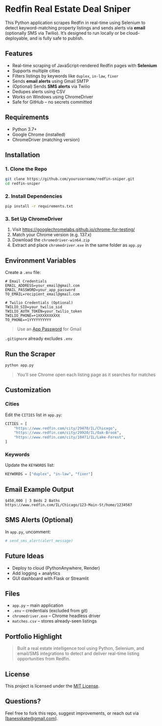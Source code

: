 # Redfin Real Estate Deal Sniper

This Python application scrapes Redfin in real-time using Selenium to detect keyword-matching property listings and sends alerts via **email** (optionally SMS via Twilio). It’s designed to run locally or be cloud-deployable, and is fully safe to publish.

## Features

- Real-time scraping of JavaScript-rendered Redfin pages with **Selenium**
- Supports multiple cities
- Filters listings by keywords like `duplex`, `in-law`, `fixer`
- Sends **email alerts** using Gmail SMTP
- (Optional) Sends **SMS alerts** via Twilio
- Dedupes alerts using CSV
- Works on Windows using ChromeDriver
- Safe for GitHub – no secrets committed

## Requirements

- Python 3.7+
- Google Chrome (installed)
- ChromeDriver (matching version)

## Installation

### 1. Clone the Repo
```bash
git clone https://github.com/yourusername/redfin-sniper.git
cd redfin-sniper
```

### 2. Install Dependencies
```bash
pip install -r requirements.txt
```

### 3. Set Up ChromeDriver
1. Visit https://googlechromelabs.github.io/chrome-for-testing/
2. Match your Chrome version (e.g. 137.x)
3. Download the `chromedriver-win64.zip`
4. Extract and place `chromedriver.exe` in the same folder as `app.py`

## Environment Variables

Create a `.env` file:
```
# Email Credentials
EMAIL_ADDRESS=your_email@gmail.com
EMAIL_PASSWORD=your_app_password
TO_EMAIL=recipient_email@gmail.com

# Twilio Credentials (Optional)
TWILIO_SID=your_twilio_sid
TWILIO_AUTH_TOKEN=your_twilio_token
TWILIO_PHONE=+1XXXXXXXXXX
TO_PHONE=+1YYYYYYYYYY
```
> Use an [App Password](https://myaccount.google.com/apppasswords) for Gmail

`.gitignore` already excludes `.env`

## Run the Scraper
```bash
python app.py
```
> You’ll see Chrome open each listing page as it searches for matches

## Customization

### Cities
Edit the `CITIES` list in `app.py`:
```python
CITIES = [
    "https://www.redfin.com/city/29470/IL/Chicago",
    "https://www.redfin.com/city/29920/IL/Oak-Brook",
    "https://www.redfin.com/city/10471/IL/Lake-Forest",
]
```

### Keywords
Update the `KEYWORDS` list:
```python
KEYWORDS = ["duplex", "in-law", "fixer"]
```

## Email Example Output
```
$450,000 | 3 Beds 2 Baths
https://www.redfin.com/IL/Chicago/123-Main-St/home/1234567
```

## SMS Alerts (Optional)
In `app.py`, uncomment:
```python
# send_sms_alert(alert_message)
```

## Future Ideas
- Deploy to cloud (PythonAnywhere, Render)
- Add logging + analytics
- GUI dashboard with Flask or Streamlit

## Files
- `app.py` – main application
- `.env` – credentials (excluded from git)
- `chromedriver.exe` – Chrome headless driver
- `matches.csv` – stores already-seen listings

## Portfolio Highlight
> Built a real estate intelligence tool using Python, Selenium, and email/SMS integrations to detect and deliver real-time listing opportunities from Redfin.

## License
This project is licensed under the [MIT License](LICENSE).

## Questions?
Feel free to fork this repo, suggest improvements, or reach out via [banesskate@gmail.com].
